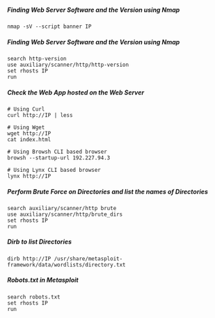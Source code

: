 ##### Finding Web Server Software and the Version using Nmap
```
nmap -sV --script banner IP
```

##### Finding Web Server Software and the Version using Nmap
```
search http-version
use auxiliary/scanner/http/http-version
set rhosts IP
run
```

##### Check the Web App hosted on the Web Server
```
# Using Curl
curl http://IP | less

# Using Wget
wget http://IP 
cat index.html

# Using Browsh CLI based browser
browsh --startup-url 192.227.94.3

# Using Lynx CLI based browser
lynx http://IP
```

##### Perform Brute Force on Directories and list the names of Directories
```
search auxiliary/scanner/http brute
use auxiliary/scanner/http/brute_dirs
set rhosts IP
run
```

##### Dirb to list Directories
```
dirb http://IP /usr/share/metasploit-framework/data/wordlists/directory.txt
```

##### Robots.txt in Metasploit
```
search robots.txt
set rhosts IP
run
```